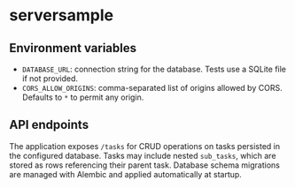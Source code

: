 # serversample

## Environment variables

- `DATABASE_URL`: connection string for the database. Tests use a SQLite file if
  not provided.
- `CORS_ALLOW_ORIGINS`: comma-separated list of origins allowed by CORS.
  Defaults to `*` to permit any origin.

## API endpoints

The application exposes `/tasks` for CRUD operations on tasks persisted in the
configured database. Tasks may include nested `sub_tasks`, which are stored as
rows referencing their parent task. Database schema migrations are managed with
Alembic and applied automatically at startup.
